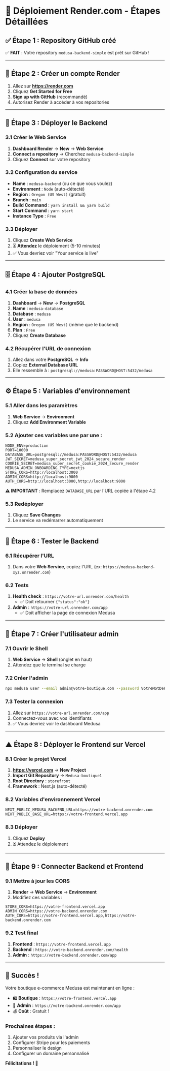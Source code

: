 # 🚀 Déploiement Render.com - Étapes Détaillées

## ✅ **Étape 1 : Repository GitHub créé**
✅ **FAIT** : Votre repository `medusa-backend-simple` est prêt sur GitHub !

---

## 🎯 **Étape 2 : Créer un compte Render**

1. Allez sur **https://render.com**
2. Cliquez **Get Started for Free**
3. **Sign up with GitHub** (recommandé)
4. Autorisez Render à accéder à vos repositories

---

## 🔧 **Étape 3 : Déployer le Backend**

### 3.1 Créer le Web Service
1. **Dashboard Render** → **New** → **Web Service**
2. **Connect a repository** → Cherchez `medusa-backend-simple`
3. Cliquez **Connect** sur votre repository

### 3.2 Configuration du service
- **Name** : `medusa-backend` (ou ce que vous voulez)
- **Environment** : `Node` (auto-détecté)
- **Region** : `Oregon (US West)` (gratuit)
- **Branch** : `main`
- **Build Command** : `yarn install && yarn build`
- **Start Command** : `yarn start`
- **Instance Type** : `Free`

### 3.3 Déployer
1. Cliquez **Create Web Service**
2. ⏳ **Attendez** le déploiement (5-10 minutes)
3. ✅ Vous devriez voir "Your service is live"

---

## 🗄️ **Étape 4 : Ajouter PostgreSQL**

### 4.1 Créer la base de données
1. **Dashboard** → **New** → **PostgreSQL**
2. **Name** : `medusa-database`
3. **Database** : `medusa`
4. **User** : `medusa`
5. **Region** : `Oregon (US West)` (même que le backend)
6. **Plan** : `Free`
7. Cliquez **Create Database**

### 4.2 Récupérer l'URL de connexion
1. Allez dans votre **PostgreSQL** → **Info**
2. Copiez **External Database URL**
3. Elle ressemble à : `postgresql://medusa:PASSWORD@HOST:5432/medusa`

---

## ⚙️ **Étape 5 : Variables d'environnement**

### 5.1 Aller dans les paramètres
1. **Web Service** → **Environment**
2. Cliquez **Add Environment Variable**

### 5.2 Ajouter ces variables une par une :

```env
NODE_ENV=production
PORT=10000
DATABASE_URL=postgresql://medusa:PASSWORD@HOST:5432/medusa
JWT_SECRET=medusa_super_secret_jwt_2024_secure_render
COOKIE_SECRET=medusa_super_secret_cookie_2024_secure_render
MEDUSA_ADMIN_ONBOARDING_TYPE=nextjs
STORE_CORS=http://localhost:3000
ADMIN_CORS=http://localhost:9000
AUTH_CORS=http://localhost:3000,http://localhost:9000
```

**⚠️ IMPORTANT** : Remplacez `DATABASE_URL` par l'URL copiée à l'étape 4.2

### 5.3 Redéployer
1. Cliquez **Save Changes**
2. Le service va redémarrer automatiquement

---

## 🧪 **Étape 6 : Tester le Backend**

### 6.1 Récupérer l'URL
1. Dans votre **Web Service**, copiez l'URL (ex: `https://medusa-backend-xyz.onrender.com`)

### 6.2 Tests
1. **Health check** : `https://votre-url.onrender.com/health`
   - ✅ Doit retourner `{"status":"ok"}`
2. **Admin** : `https://votre-url.onrender.com/app`
   - ✅ Doit afficher la page de connexion Medusa

---

## 👤 **Étape 7 : Créer l'utilisateur admin**

### 7.1 Ouvrir le Shell
1. **Web Service** → **Shell** (onglet en haut)
2. Attendez que le terminal se charge

### 7.2 Créer l'admin
```bash
npx medusa user --email admin@votre-boutique.com --password VotreMotDePasse123
```

### 7.3 Tester la connexion
1. Allez sur `https://votre-url.onrender.com/app`
2. Connectez-vous avec vos identifiants
3. ✅ Vous devriez voir le dashboard Medusa

---

## ▲ **Étape 8 : Déployer le Frontend sur Vercel**

### 8.1 Créer le projet Vercel
1. **https://vercel.com** → **New Project**
2. **Import Git Repository** → `Medusa-boutique1`
3. **Root Directory** : `storefront`
4. **Framework** : Next.js (auto-détecté)

### 8.2 Variables d'environnement Vercel
```env
NEXT_PUBLIC_MEDUSA_BACKEND_URL=https://votre-backend.onrender.com
NEXT_PUBLIC_BASE_URL=https://votre-frontend.vercel.app
```

### 8.3 Déployer
1. Cliquez **Deploy**
2. ⏳ Attendez le déploiement

---

## 🔗 **Étape 9 : Connecter Backend et Frontend**

### 9.1 Mettre à jour les CORS
1. **Render** → **Web Service** → **Environment**
2. Modifiez ces variables :

```env
STORE_CORS=https://votre-frontend.vercel.app
ADMIN_CORS=https://votre-backend.onrender.com
AUTH_CORS=https://votre-frontend.vercel.app,https://votre-backend.onrender.com
```

### 9.2 Test final
1. **Frontend** : `https://votre-frontend.vercel.app`
2. **Backend** : `https://votre-backend.onrender.com/health`
3. **Admin** : `https://votre-backend.onrender.com/app`

---

## 🎉 **Succès !**

Votre boutique e-commerce Medusa est maintenant en ligne :

- 🛍️ **Boutique** : `https://votre-frontend.vercel.app`
- 🔧 **Admin** : `https://votre-backend.onrender.com/app`
- 💰 **Coût** : Gratuit !

### Prochaines étapes :
1. Ajouter vos produits via l'admin
2. Configurer Stripe pour les paiements
3. Personnaliser le design
4. Configurer un domaine personnalisé

**Félicitations ! 🎊**
